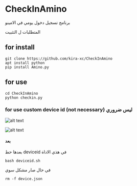 # CheckInAmino

برنامج تسجيل دخول يومي في الامينو 

المتطلبات ل التثبيت 

## for install 
```
git clone https://github.com/kira-xc/CheckInAmino
apt install python
pip install Amino.py
```
## for use
```
cd CheckInAmino
python checkin.py
```

### for use custom device id (not necessary) ليس ضروري







![alt text](https://i.ibb.co/VTD5cCN/IMG-20201013-185831-184.jpg)


   ![alt text](https://i.ibb.co/cJRvH4Q/IMG-20201013-185845-305.jpg)






#### بعد 
بعدها حط
deviceid
في هذي الاداة
```
bash deviceid.sh
```

في حال صار مشكل سوي 

```
rm -f device.json
```

